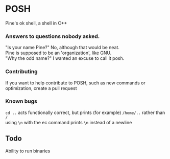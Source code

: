 # POSH
Pine's ok shell, a shell in C++
### Answers to questions nobody asked.
"Is your name Pine?"
No, although that would be neat.  
Pine is supposed to be an 'organization', like GNU.  
"Why the odd name?"
I wanted an excuse to call it posh.  
### Contributing
If you want to help contribute to POSH, such as new commands or optimization, create a pull request
### Known bugs
``cd ..`` acts functionally correct, but prints (for example) ``/home/..`` rather than ``/``  
using ``\n`` with the ec command prints ``\n`` instead of a newline
## Todo
Ability to run binaries
